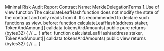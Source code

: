 Minimal Risk Audit Report
Contract Name: MerkleDelegationTerms
1.Use of view function
The calculateLeafHash function does not modify the state of the contract and only reads from it. It's recommended to declare such functions as view.
before:
function calculateLeafHash(address staker, TokenAndAmount[] calldata tokensAndAmounts) public pure returns (bytes32) {
    // ...
}
after:
function calculateLeafHash(address staker, TokenAndAmount[] calldata tokensAndAmounts) public view returns (bytes32) {
    // ...
}

